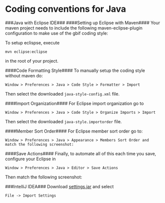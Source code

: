 Coding conventions for Java
===========================

###Java with Eclipse IDE###
####Setting up Eclipse with Maven####
Your maven project needs to include the following maven-eclipse-plugin configuration to make use of the gbif coding style:

To setup eclispse, execute

    mvn eclipse:eclipse

in the root of your project.


####Code Formatting Style####
To manually setup the coding style without maven do:

    Window > Preferences > Java > Code Style > Formatter > Import

Then select the downloaded `java-style-config.xml` file.

####Import Organization####
For Eclipse import organization go to

    Window > Preferences > Java > Code Style > Organize Imports > Import

Then select the downloaded `java-style.importorder` file.

####Member Sort Order####
For Eclipse member sort order go to:

    Window > Preferences > Java > Appearance > Members Sort Order and match the following screenshot:

####Save Actions####
Finally, to automate all of this each time you save, configure your Eclipse in

    Window > Preferences > Java > Editor > Save Actions

Then match the following screenshot:

###IntelliJ IDEA###
Download [settings.jar]() and select

    File -> Import Settings